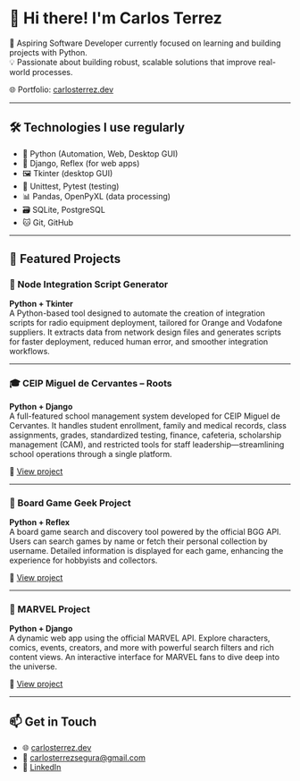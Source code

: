 # 👋 Hi there! I'm Carlos Terrez

🎯 Aspiring Software Developer currently focused on learning and building projects with Python.  
💡 Passionate about building robust, scalable solutions that improve real-world processes.

🌐 Portfolio: [carlosterrez.dev](https://carlosterrez.dev/)

---

## 🛠️ Technologies I use regularly

- 🐍 Python (Automation, Web, Desktop GUI)
- 🧰 Django, Reflex (for web apps)
- 🖼️ Tkinter (desktop GUI)
- 🧪 Unittest, Pytest (testing)
- 📊 Pandas, OpenPyXL (data processing)
- 🗃️ SQLite, PostgreSQL
- 🐱 Git, GitHub

---

## 🚀 Featured Projects

### 🧱 Node Integration Script Generator  
**Python + Tkinter**  
A Python-based tool designed to automate the creation of integration scripts for radio equipment deployment, tailored for Orange and Vodafone suppliers. It extracts data from network design files and generates scripts for faster deployment, reduced human error, and smoother integration workflows.

---

### 🎓 CEIP Miguel de Cervantes – Roots  
**Python + Django**  
A full-featured school management system developed for CEIP Miguel de Cervantes. It handles student enrollment, family and medical records, class assignments, grades, standardized testing, finance, cafeteria, scholarship management (CAM), and restricted tools for staff leadership—streamlining school operations through a single platform.

🔗 [View project](https://github.com/byDracool/CEIP_Miguel_Cervantes_Roots.git)

---

### 🎲 Board Game Geek Project  
**Python + Reflex**  
A board game search and discovery tool powered by the official BGG API. Users can search games by name or fetch their personal collection by username. Detailed information is displayed for each game, enhancing the experience for hobbyists and collectors.

🔗 [View project](https://github.com/byDracool/BoardGameGeek_project.git)

---

### 🦸 MARVEL Project  
**Python + Django**  
A dynamic web app using the official MARVEL API. Explore characters, comics, events, creators, and more with powerful search filters and rich content views. An interactive interface for MARVEL fans to dive deep into the universe.

🔗 [View project](https://github.com/byDracool/MARVEL_project.git)


---

## 📫 Get in Touch

- 🌐 [carlosterrez.dev](https://carlosterrez.dev/)
- 📧 carlosterrezsegura@gmail.com
- 💼 [LinkedIn](www.linkedin.com/in/carlos-terrez-segura-94657248)
